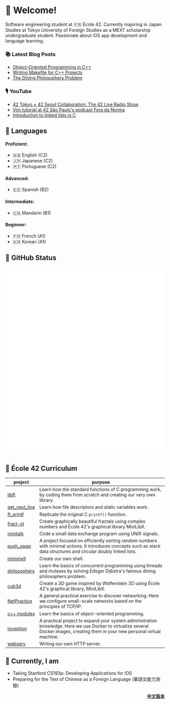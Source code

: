 <h1>
  👋 Welcome!
</h1>

Software engineering student at 🇫🇷 École 42. Currently majoring in Japan Studies at Tokyo University of Foreign Studies as a MEXT scholarship undergraduate student. Passionate about iOS app development and language learning.

<h3> 📚 Latest Blog Posts </h3>

<!-- BLOG-POST-LIST:START -->
- [Object-Oriented Programming in C++](https://riceset.com/C++/Object-Oriented-Programming-in-C++)
- [Writing Makefile for C++ Projects](https://riceset.com/C++/Writing-Makefile-for-C++-Projects)
- [The Dining Philosophers Problem](https://riceset.com/Algorithms/The-Dining-Philosophers-Problem)
<!-- BLOG-POST-LIST:END -->

<h3> 🎙 YouTube </h3>

- [42 Tokyo × 42 Seoul Collaboration: The 42 Live Radio Show](https://youtu.be/5y_IXv28g5I)
- [Vim tutorial at 42 São Paulo's podcast Fora da Norma](https://www.youtube.com/watch?v=10BSs7UGBtY)
- [Introduction to linked lists in C](https://www.youtube.com/watch?v=5AsUZgGCG3c)

<h2> 🌱 Languages </h2>

<h4> Proficient: </h4>

- 🇬🇧 English (C2)
- 🇯🇵 Japanese (C2)
- 🇵🇹 Portuguese (C2)

<h4> Advanced: </h4>

- 🇪🇸 Spanish (B2)

<h4> Intermediate: </h4>

- 🇨🇳 Mandarin (B1)

<h4> Beginner: </h4>

- 🇫🇷 French (A1)
- 🇰🇷 Korean (A1)

<h2> 🎉 GitHub Status </h2>

![overview](https://raw.githubusercontent.com/tkomeno/github-stats-transparent/output/generated/overview.svg)
![languages](https://raw.githubusercontent.com/tkomeno/github-stats-transparent/output/generated/languages.svg)

<h2> 🚀 École 42 Curriculum </h2>

<div align="center">

| project | purpose
| ---	| ---	|
|[libft](https://github.com/riceset/libft) | Learn how the standard functions of C programming work, by coding them from scratch and creating our very own library.
|[get_next_line](https://github.com/riceset/get_next_line) | Learn how file descriptors and static variables work.
|[ft_printf](https://github.com/riceset/ft_printf) | Replicate the original C `printf()` function.
|[fract-ol](https://github.com/riceset/fract-ol) | Create graphically beautiful fractals using complex numbers and École 42's graphical library MiniLibX.
|[minitalk](https://github.com/riceset/minitalk) | Code a small data exchange program using UNIX signals.
|[push_swap](https://github.com/riceset/push_swap) | A project focused on efficiently sorting random numbers with minimal actions. It introduces concepts such as stack data structures and circular doubly linked lists.
|[minishell](https://github.com/Guiribei/my_shell) | Create our own shell.
|[philosophers](https://github.com/riceset/philosophers) | Learn the basics of concurrent programming using threads and mutexes by solving Edsger Dijkstra's famous dining philosophers problem.
|[cub3d](https://github.com/riceset/cub3d) | Create a 3D game inspired by Wolfenstein 3D using École 42's graphical library, MiniLibX.
|[NetPractice](https://github.com/riceset/netpractice) | A general practical exercise to discover networking. Here we configure small-scale networks based on the principles of TCP/IP.
|[c++ modules](https://github.com/riceset/cpp-modules) | Learn the basics of object-oriented programming.
|[inception](https://github.com/riceset/inception) | A practical project to expand your system administration knowledge. Here we use Docker to virtualize several Docker images, creating them in your new personal virtual machine.
|[webserv](https://github.com/riceset/webserv) | Writing our own HTTP server.

</div>

<h2> 💭 Currently, I am </h2>

- Taking Stanford CS193p: Developing Applications for iOS
- Preparing for the Test of Chinese as a Foreign Language (華語文能力測驗)

<p align="right">
  <a href="中文.md" style="font-weight: bold;">中文版本</a>
</p>

